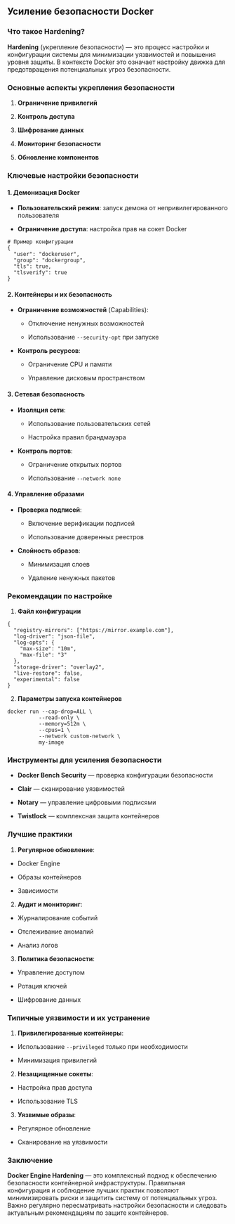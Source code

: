 ## Усиление безопасности Docker

### Что такое Hardening?

**Hardening** (укрепление безопасности) — это процесс настройки и конфигурации системы для минимизации уязвимостей и повышения уровня защиты. В контексте Docker это означает настройку движка для предотвращения потенциальных угроз безопасности.

### Основные аспекты укрепления безопасности

1. **Ограничение привилегий**
    
2. **Контроль доступа**
    
3. **Шифрование данных**
    
4. **Мониторинг безопасности**
    
5. **Обновление компонентов**
    

### Ключевые настройки безопасности

#### 1. Демонизация Docker

- **Пользовательский режим**: запуск демона от непривилегированного пользователя
    
- **Ограничение доступа**: настройка прав на сокет Docker
    

```
# Пример конфигурации
{
  "user": "dockeruser",
  "group": "dockergroup",
  "tls": true,
  "tlsverify": true
}
```

#### 2. Контейнеры и их безопасность

- **Ограничение возможностей** (Capabilities):
    
    - Отключение ненужных возможностей
        
    - Использование `--security-opt` при запуске
        
- **Контроль ресурсов**:
    
    - Ограничение CPU и памяти
        
    - Управление дисковым пространством
        

#### 3. Сетевая безопасность

- **Изоляция сети**:
    
    - Использование пользовательских сетей
        
    - Настройка правил брандмауэра
        
- **Контроль портов**:
    
    - Ограничение открытых портов
        
    - Использование `--network none`
        

#### 4. Управление образами

- **Проверка подписей**:
    
    - Включение верификации подписей
        
    - Использование доверенных реестров
        
- **Слойность образов**:
    
    - Минимизация слоев
        
    - Удаление ненужных пакетов
        

### Рекомендации по настройке

1. **Файл конфигурации**
    

```
{
  "registry-mirrors": ["https://mirror.example.com"],
  "log-driver": "json-file",
  "log-opts": {
    "max-size": "10m",
    "max-file": "3"
  },
  "storage-driver": "overlay2",
  "live-restore": false,
  "experimental": false
}
```

2. **Параметры запуска контейнеров**
    

```
docker run --cap-drop=ALL \
          --read-only \
          --memory=512m \
          --cpus=1 \
          --network custom-network \
          my-image
```

### Инструменты для усиления безопасности

- **Docker Bench Security** — проверка конфигурации безопасности
    
- **Clair** — сканирование уязвимостей
    
- **Notary** — управление цифровыми подписями
    
- **Twistlock** — комплексная защита контейнеров
    

### Лучшие практики

1. **Регулярное обновление**:
    

- Docker Engine
    
- Образы контейнеров
    
- Зависимости
    

2. **Аудит и мониторинг**:
    

- Журналирование событий
    
- Отслеживание аномалий
    
- Анализ логов
    

3. **Политика безопасности**:
    

- Управление доступом
    
- Ротация ключей
    
- Шифрование данных
    

### Типичные уязвимости и их устранение

1. **Привилегированные контейнеры**:
    

- Использование `--privileged` только при необходимости
    
- Минимизация привилегий
    

2. **Незащищенные сокеты**:
    

- Настройка прав доступа
    
- Использование TLS
    

3. **Уязвимые образы**:
    

- Регулярное обновление
    
- Сканирование на уязвимости
    

### Заключение

**Docker Engine Hardening** — это комплексный подход к обеспечению безопасности контейнерной инфраструктуры. Правильная конфигурация и соблюдение лучших практик позволяют минимизировать риски и защитить систему от потенциальных угроз. Важно регулярно пересматривать настройки безопасности и следовать актуальным рекомендациям по защите контейнеров.